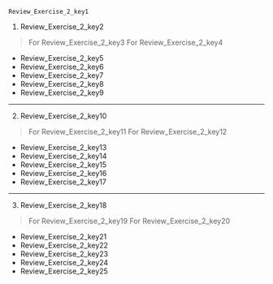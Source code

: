 ```ngMeta
Review_Exercise_2_key1
```
1. Review_Exercise_2_key2
>For Review_Exercise_2_key3
>For Review_Exercise_2_key4
- Review_Exercise_2_key5
- Review_Exercise_2_key6
- Review_Exercise_2_key7
- Review_Exercise_2_key8
- Review_Exercise_2_key9
---

2. Review_Exercise_2_key10
>For Review_Exercise_2_key11
>For Review_Exercise_2_key12
- Review_Exercise_2_key13
- Review_Exercise_2_key14
- Review_Exercise_2_key15
- Review_Exercise_2_key16
- Review_Exercise_2_key17
---

3. Review_Exercise_2_key18
>For Review_Exercise_2_key19
>For Review_Exercise_2_key20
- Review_Exercise_2_key21
- Review_Exercise_2_key22
- Review_Exercise_2_key23
- Review_Exercise_2_key24
- Review_Exercise_2_key25
